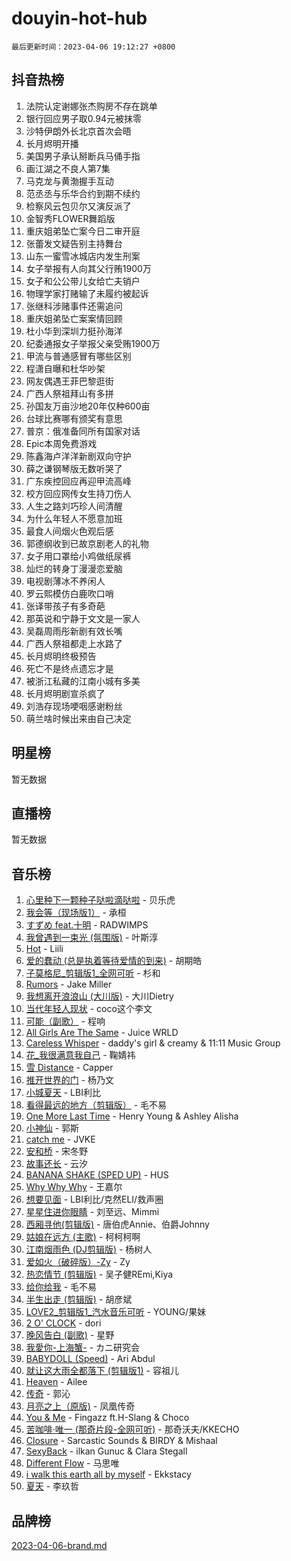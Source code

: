 # douyin-hot-hub

`最后更新时间：2023-04-06 19:12:27 +0800`

## 抖音热榜

1. 法院认定谢娜张杰购房不存在跳单
1. 银行回应男子取0.94元被抹零
1. 沙特伊朗外长北京首次会晤
1. 长月烬明开播
1. 美国男子承认掰断兵马俑手指
1. 画江湖之不良人第7集
1. 马克龙与黄渤握手互动
1. 范丞丞与乐华合约到期不续约
1. 检察风云包贝尔又演反派了
1. 金智秀FLOWER舞蹈版
1. 重庆姐弟坠亡案今日二审开庭
1. 张蕾发文疑告别主持舞台
1. 山东一蜜雪冰城店内发生刑案
1. 女子举报有人向其父行贿1900万
1. 女子和公公带儿女给亡夫销户
1. 物理学家打赌输了未履约被起诉
1. 张继科涉赌事件还需追问
1. 重庆姐弟坠亡案案情回顾
1. 杜小华到深圳力挺孙海洋
1. 纪委通报女子举报父亲受贿1900万
1. 甲流与普通感冒有哪些区别
1. 程潇自曝和杜华吵架
1. 网友偶遇王菲巴黎逛街
1. 广西人祭祖拜山有多拼
1. 孙国友万亩沙地20年仅种600亩
1. 台球比赛哪有颁奖有意思
1. 普京：俄准备同所有国家对话
1. Epic本周免费游戏
1. 陈鑫海卢洋洋新剧双向守护
1. 薛之谦钢琴版无数听哭了
1. 广东疾控回应再迎甲流高峰
1. 校方回应网传女生持刀伤人
1. 人生之路刘巧珍人间清醒
1. 为什么年轻人不愿意加班
1. 最食人间烟火色观后感
1. 郭德纲收到已故京剧老人的礼物
1. 女子用口罩给小鸡做纸尿裤
1. 灿烂的转身丁漫漫恋爱脑
1. 电视剧薄冰不养闲人
1. 罗云熙模仿白鹿吹口哨
1. 张译带孩子有多奇葩
1. 那英说和宁静于文文是一家人
1. 吴磊周雨彤新剧有效长嘴
1. 广西人祭祖都走上水路了
1. 长月烬明终极预告
1. 死亡不是终点遗忘才是
1. 被浙江私藏的江南小城有多美
1. 长月烬明剧宣杀疯了
1. 刘浩存现场哽咽感谢粉丝
1. 萌兰啥时候出来由自己决定

## 明星榜

暂无数据

## 直播榜

暂无数据

## 音乐榜

1. [心里种下一颗种子哒啦滴哒啦]() - 贝乐虎
1. [我会等（现场版1）]() - 承桓
1. [すずめ feat.十明]() - RADWIMPS
1. [我曾遇到一束光 (氛围版)]() - 叶斯淳
1. [Hot](https://sf6-cdn-tos.douyinstatic.com/obj/tos-cn-ve-2774/a63be641febf4335a8996c8a877dee1c) - Liili
1. [爱的蠢动 (总是执着等待爱情的到来)](https://sf3-cdn-tos.douyinstatic.com/obj/tos-cn-ve-2774/osB9AW8xohlGrsNUX9GNAfK4bzdzSxIPVq7gIw) - 胡期皓
1. [子莫格尼_剪辑版1_全网可听](https://sf3-cdn-tos.douyinstatic.com/obj/tos-cn-ve-2774/okgjBiZZDqmeFfACngDQ48okZJ9knBMDtbwo8Q) - 杉和
1. [Rumors](https://sf6-cdn-tos.douyinstatic.com/obj/tos-cn-ve-2774/o81jReDoQBgklaFbYp8Qo44ZAUKfktC4nBFZTy) - Jake Miller
1. [我想离开浪浪山 (大川版)]() - 大川Dietry
1. [当代年轻人现状]() - coco这个李文
1. [可能（副歌）](https://sf6-cdn-tos.douyinstatic.com/obj/tos-cn-ve-2774/cde1731888894259b333569393c2fb51) - 程响
1. [All Girls Are The Same]() - Juice WRLD
1. [Careless Whisper](https://sf6-cdn-tos.douyinstatic.com/obj/tos-cn-ve-2774/21704ef7a1204caeaad8d60c78671a06) - daddy's girl & creamy & 11:11 Music Group
1. [花_我很满意我自己](https://sf6-cdn-tos.douyinstatic.com/obj/tos-cn-ve-2774/o4zXRD9QFb0odJPH21g8DzRfQCsbZd9fOAnXaf) - 鞠婧祎
1. [雪 Distance](https://sf6-cdn-tos.douyinstatic.com/obj/tos-cn-ve-2774/oEC6ofzrsWAXLUBquIhIKiABUGbwVL0QByNUyw) - Capper
1. [推开世界的门]() - 杨乃文
1. [小城夏天]() - LBI利比
1. [看得最远的地方（剪辑版）](https://sf6-cdn-tos.douyinstatic.com/obj/tos-cn-ve-2774/7e3cdc91401846d0a5a08ac34c7105ad) - 毛不易
1. [One More Last Time](https://sf6-cdn-tos.douyinstatic.com/obj/tos-cn-ve-2774/oAzTlo0LUAdCAIhjktsKWcLAEUKmZwGcOoB1fy) - Henry Young & Ashley Alisha
1. [小神仙]() - 郭斯
1. [catch me]() - JVKE
1. [安和桥]() - 宋冬野
1. [故事还长]() - 云汐
1. [BANANA SHAKE (SPED UP)](https://sf3-cdn-tos.douyinstatic.com/obj/tos-cn-ve-2774/oIBd1j8BIJJhtEfZb6UOHOCQAhgtpYA3EPeILz) - HUS
1. [Why Why Why]() - 王嘉尔
1. [想要见面]() - LBI利比/克然ELI/救声圈
1. [星星住进你眼睛]() - 刘至远、Mimmi
1. [西厢寻他(剪辑版)](https://sf3-cdn-tos.douyinstatic.com/obj/tos-cn-ve-2774/oUsAVfAQKlRNxEv5qxvIB8o5qmIWUcXbzJKJhw) - 唐伯虎Annie、伯爵Johnny
1. [姑娘在远方 (主歌)]() - 柯柯柯啊
1. [江南烟雨色 (DJ剪辑版)](https://sf3-cdn-tos.douyinstatic.com/obj/tos-cn-ve-2774/ocle8PKQeJ58Dcq2aAnTAgIqwAz6EFs4HoNCKe) - 杨树人
1. [爱如火（破碎版）-Zy]() - Zy
1. [热恋情节 (剪辑版)]() - 吴子健REmi,Kiya
1. [给你给我]() - 毛不易
1. [半生出走 (剪辑版)]() - 胡彦斌
1. [LOVE2_剪辑版1_汽水音乐可听]() - YOUNG/果妹
1. [2 O' CLOCK](https://sf6-cdn-tos.douyinstatic.com/obj/tos-cn-ve-2774/3565890a419c4ad8aa3481fc03437bcf) - dori
1. [晚风告白 (副歌)]() - 星野
1. [我愛你-上海蟹-](https://sf6-cdn-tos.douyinstatic.com/obj/tos-cn-ve-2774/7cc6d91d8fb54e6194eabea288d60d9f) - カニ研究会
1. [BABYDOLL (Speed)](https://sf3-cdn-tos.douyinstatic.com/obj/tos-cn-ve-2774/f86004ee955c490ab8477e6ba7ca5859) - Ari Abdul
1. [就让这大雨全都落下 (剪辑版1)]() - 容祖儿
1. [Heaven](https://sf3-cdn-tos.douyinstatic.com/obj/tos-cn-ve-2774/oYeNfUaiKKP4umZfAh40h7AP623iAXfHG1F2HQ) - Ailee
1. [传奇]() - 郭沁
1. [月亮之上（原版)]() - 凤凰传奇
1. [You & Me]() - Fingazz ft.H-Slang & Choco
1. [苦咖啡·唯一 (那奇片段-全网可听)]() - 那奇沃夫/KKECHO
1. [Closure](https://sf6-cdn-tos.douyinstatic.com/obj/tos-cn-ve-2774/84f7422b29f94b78a5f3b0386275db35) - Sarcastic Sounds & BIRDY & Mishaal
1. [SexyBack](https://sf6-cdn-tos.douyinstatic.com/obj/tos-cn-ve-2774/198758899dd54359be21c9bf47326c90) - ilkan Gunuc & Clara Stegall
1. [Different Flow]() - 马思唯
1. [i walk this earth all by myself](https://sf3-cdn-tos.douyinstatic.com/obj/tos-cn-ve-2774/c751e38547b548b389ff6e1b9203b1de) - Ekkstacy
1. [夏天]() - 李玖哲

## 品牌榜

[2023-04-06-brand.md](2023-04-06-brand.md)
